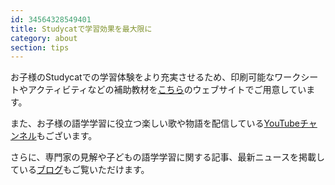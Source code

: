 ```yaml
---
id: 34564328549401
title: Studycatで学習効果を最大限に
category: about
section: tips
---
```

お子様のStudycatでの学習体験をより充実させるため、印刷可能なワークシートやアクティビティなどの補助教材を[こちら](https://studycat.com/learn/)のウェブサイトでご用意しています。

また、お子様の語学学習に役立つ楽しい歌や物語を配信している[YouTubeチャンネル](https://www.youtube.com/@learnwithstudycat)もございます。

さらに、専門家の見解や子どもの語学学習に関する記事、最新ニュースを掲載している[ブログ](https://studycat.com/blog/)もご覧いただけます。

